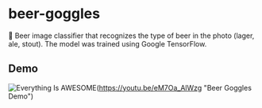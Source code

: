 # beer-goggles
🍺 Beer image classifier that recognizes the type of beer in the photo (lager, ale, stout). The model was trained using Google TensorFlow.

## Demo
![Everything Is AWESOME](https://i.imgur.com/JKxpCbh.png)(https://youtu.be/eM7Oa_AlWzg "Beer Goggles Demo")
